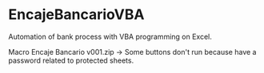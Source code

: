 # EncajeBancarioVBA
Automation of bank process with VBA programming on Excel.

Macro Encaje Bancario v001.zip ->
Some buttons don't run because have a password related to protected sheets.
